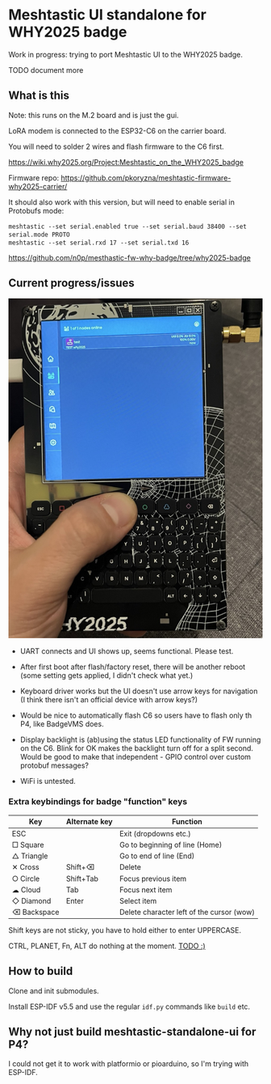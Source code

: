 # Meshtastic UI standalone for WHY2025 badge

Work in progress: trying to port Meshtastic UI to the WHY2025 badge.

TODO document more 

## What is this

Note: this runs on the M.2 board and is just the gui. 

LoRA modem is connected to the ESP32-C6 on the carrier board.

You will need to solder 2 wires and flash firmware to the C6 first.

https://wiki.why2025.org/Project:Meshtastic_on_the_WHY2025_badge



Firmware repo:
https://github.com/pkoryzna/meshtastic-firmware-why2025-carrier/


It should also work with this version, but will need to enable serial in Protobufs mode:

```
meshtastic --set serial.enabled true --set serial.baud 38400 --set serial.mode PROTO
meshtastic --set serial.rxd 17 --set serial.txd 16
```

https://github.com/n0p/mesthastic-fw-why-badge/tree/why2025-badge


## Current progress/issues

![meshtastic ui showing up looking okay](doc/ui_workin.jpeg)

- UART connects and UI shows up, seems functional. Please test.

- After first boot after flash/factory reset, there will be another reboot (some setting gets applied, I didn't check what yet.)

- Keyboard driver works but the UI doesn't use arrow keys for navigation (I think there isn't an official device with arrow keys?) 

- Would be nice to automatically flash C6 so users have to flash only th P4, like BadgeVMS does.

- Display backlight is (ab)using the status LED functionality of FW running on the C6.
  Blink for OK makes the backlight turn off for a split second.
  Would be good to make that independent - GPIO control over custom protobuf messages?

- WiFi is untested.

### Extra keybindings for badge "function" keys
|Key|Alternate key|Function|
|---|---|---|
|ESC       |            |Exit (dropdowns etc.)|
|□ Square  |            |Go to beginning of line (Home)|
|△ Triangle|            |Go to end of line (End)|
|✕ Cross   |Shift+⌫     |Delete|
|○ Circle  |Shift+Tab   |Focus previous item|
|☁︎ Cloud   |Tab         |Focus next item|
|◇ Diamond |Enter       |Select item|
|⌫ Backspace|           |Delete character left of the cursor (wow)|

Shift keys are not sticky, you have to hold either to enter UPPERCASE.

CTRL, PLANET, Fn, ALT do nothing at the moment. [TODO :)](components/DeviceUI/source/input/TCA8418KeyboardInputDriver.cpp)

## How to build

Clone and init submodules.

Install ESP-IDF v5.5 and use the regular `idf.py` commands like `build` etc.

## Why not just build meshtastic-standalone-ui for P4?

I could not get it to work with platformio or pioarduino, so I'm trying with ESP-IDF.
